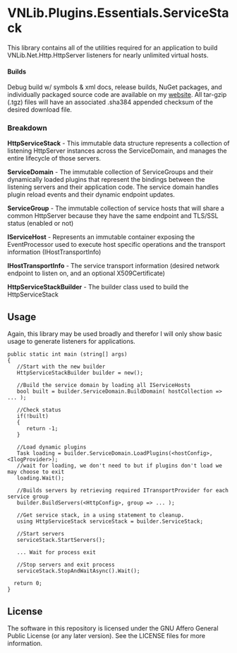 # VNLib.Plugins.Essentials.ServiceStack

This library contains all of the utilities required for an application to build VNLib.Net.Http.HttpServer listeners for nearly unlimited virtual hosts.

#### Builds
Debug build w/ symbols & xml docs, release builds, NuGet packages, and individually packaged source code are available on my [website](https://www.vaughnnugent.com/resources/software). All tar-gzip (.tgz) files will have an associated .sha384 appended checksum of the desired download file.

### Breakdown

**HttpServiceStack** - This immutable data structure represents a collection of listening HttpServer instances across the ServiceDomain, and manages the entire lifecycle of those servers.

**ServiceDomain** - The immutable collection of ServiceGroups and their dynamically loaded plugins that represent the bindings between the listening servers and their application code. The service domain handles plugin reload events and their dynamic endpoint updates.

**ServiceGroup** - The immutable collection of service hosts that will share a common HttpServer because they have the same endpoint and TLS/SSL status (enabled or not)

**IServiceHost** - Represents an immutable container exposing the EventProcessor used to execute host specific operations and the transport information (IHostTransportInfo)

**IHostTransportInfo** - The service transport information (desired network endpoint to listen on, and an optional X509Certificate)

**HttpServiceStackBuilder** - The builder class used to build the HttpServiceStack

## Usage
Again, this library may be used broadly and therefor I will only show basic usage to generate listeners for applications.

```programming language C#
public static int main (string[] args)
{
   //Start with the new builder
   HttpServiceStackBuilder builder = new();
   
   //Build the service domain by loading all IServiceHosts
   bool built = builder.ServiceDomain.BuildDomain( hostCollection => ... );
   
   //Check status
   if(!built)
   {
      return -1;
   }
   
   //Load dynamic plugins
   Task loading = builder.ServiceDomain.LoadPlugins(<hostConfig>,<IlogProvider>);
   //wait for loading, we don't need to but if plugins don't load we may choose to exit
   loading.Wait();
   
   //Builds servers by retrieving required ITransportProvider for each service group
   builder.BuildServers(<HttpConfig>, group => ... );
   
   //Get service stack, in a using statement to cleanup. 
   using HttpServiceStack serviceStack = builder.ServiceStack;
   
   //Start servers
   serviceStack.StartServers();
  
   ... Wait for process exit
   
   //Stop servers and exit process
   serviceStack.StopAndWaitAsync().Wait();
   
  return 0;
}
```

## License

The software in this repository is licensed under the GNU Affero General Public License (or any later version).
See the LICENSE files for more information.


